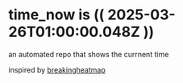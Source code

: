 # time_now is (( 2025-03-26T01:00:00.048Z ))

an automated repo that shows the currnent time

inspired by [breakingheatmap](https://github.com/breakingheatmap/breakingheatmap)